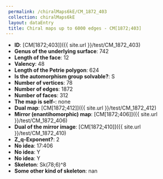 ```yaml
--- 
 permalink: /chiralMaps6kE/CM_1872_403 
 collection: chiralMaps6kE
 layout: dataEntry
 title: Chiral maps up to 6000 edges - CM[1872;403]
---
```


- **ID**: [CM[1872;403]]({{ site.url }}/test/CM_1872_403)
- **Genus of the underlying surface**: 742
- **Length of the face**: 12
- **Valency**: 48
- **Length of the Petrie polygon**: 624
- **Is the automorphism group solvable?**: S
- **Number of vertices**: 78
- **Number of edges**: 1872
- **Number of faces**: 312
- **The map is self-**: none
- **Dual map**: [CM[1872;412]]({{ site.url }}/test/CM_1872_412)
- **Mirror (enantihomorphic) map**: [CM[1872;406]]({{ site.url }}/test/CM_1872_406)
- **Dual of the mirror image**: [CM[1872;410]]({{ site.url }}/test/CM_1872_410)
- **Z_q-Exponent?**: 2
- **No idea**:  17:406
- **No idea**: Y
- **No idea**: Y
- **Skeleton**: Sk(78;6)^8
- **Some other kind of skeleton**: nan
